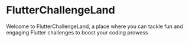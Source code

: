 # FlutterChallengeLand
Welcome to FlutterChallengeLand, a place where you can tackle fun and engaging Flutter challenges to boost your coding prowess
